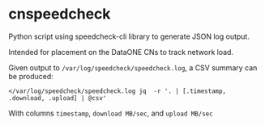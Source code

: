 # cnspeedcheck

Python script using speedcheck-cli library to generate JSON log output.

Intended for placement on the DataONE CNs to track network load.

Given output to `/var/log/speedcheck/speedcheck.log`, a CSV summary can be produced:

```
</var/log/speedcheck/speedcheck.log jq  -r '. | [.timestamp, .download, .upload] | @csv'
```

With columns `timestamp`, `download MB/sec`, and `upload MB/sec`

